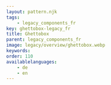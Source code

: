 ```yaml
---
layout: pattern.njk
tags: 
    - legacy_components_fr
key: ghettobox-legacy_fr
title: Ghettobox
parent: legacy_components_fr
image: legacy/overview/ghettobox.webp
keywords: 
order: 110
availablelanguages: 
    - de
    - en
---
```


